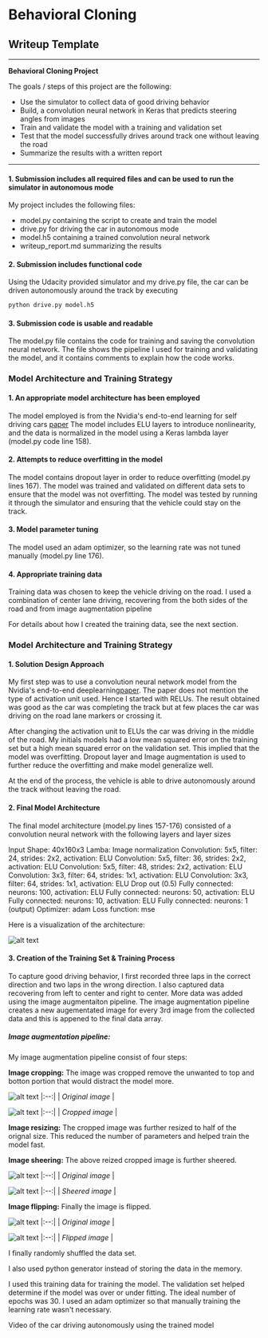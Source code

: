 # **Behavioral Cloning** 

## Writeup Template

---

**Behavioral Cloning Project**

The goals / steps of this project are the following:
* Use the simulator to collect data of good driving behavior
* Build, a convolution neural network in Keras that predicts steering angles from images
* Train and validate the model with a training and validation set
* Test that the model successfully drives around track one without leaving the road
* Summarize the results with a written report


[//]: # (Image References)

[image1]: ./examples/nvidia_model.png "Model"
[image2]: ./examples/original_img.png "original_img"
[image3]: ./examples/crop_img.png "crop_img"
[image4]: ./examples/before_sheer.png "before_sheer"
[image5]: ./examples/after_sheer.png "after_sheer"
[image6]: ./examples/before_flip.png "before_flip"
[image7]: ./examples/after_flip.png "after_flip"


---

#### 1. Submission includes all required files and can be used to run the simulator in autonomous mode

My project includes the following files:
* model.py containing the script to create and train the model
* drive.py for driving the car in autonomous mode
* model.h5 containing a trained convolution neural network 
* writeup_report.md summarizing the results

#### 2. Submission includes functional code
Using the Udacity provided simulator and my drive.py file, the car can be driven autonomously around the track by executing 
```sh
python drive.py model.h5
```

#### 3. Submission code is usable and readable

The model.py file contains the code for training and saving the convolution neural network. The file shows the pipeline I used for training and validating the model, and it contains comments to explain how the code works.

### Model Architecture and Training Strategy

#### 1. An appropriate model architecture has been employed

The model employed is from the Nvidia's end-to-end learning for self driving cars [paper](https://arxiv.org/pdf/1604.07316v1.pdf)
The model includes ELU layers to introduce nonlinearity, and the data is normalized in the model using a Keras lambda layer (model.py code line 158). 

#### 2. Attempts to reduce overfitting in the model

The model contains dropout layer in order to reduce overfitting (model.py lines 167). 
The model was trained and validated on different data sets to ensure that the model was not overfitting. The model was tested by running it through the simulator and ensuring that the vehicle could stay on the track.

#### 3. Model parameter tuning

The model used an adam optimizer, so the learning rate was not tuned manually (model.py line 176).

#### 4. Appropriate training data

Training data was chosen to keep the vehicle driving on the road. I used a combination of center lane driving, recovering from the both sides of the road and from image augmentation pipeline

For details about how I created the training data, see the next section. 

### Model Architecture and Training Strategy

#### 1. Solution Design Approach

My first step was to use a convolution neural network model from the Nvidia's end-to-end deeplearning[paper](https://arxiv.org/pdf/1604.07316v1.pdf). The paper does not mention the type of activation unit used. Hence I started with RELUs. The result obtained was good as the car was completing the track but at few places the car was driving on the road lane markers or crossing it. 

After changing the activation unit to ELUs the car was driving in the middle of the road. My initials models had a low mean squared error on the training set but a high mean squared error on the validation set. This implied that the model was overfitting. Dropout layer and Image augmentation is used to further reduce the overfitting and make model generalize well.

At the end of the process, the vehicle is able to drive autonomously around the track without leaving the road.

#### 2. Final Model Architecture

The final model architecture (model.py lines 157-176) consisted of a convolution neural network with the following layers and layer sizes 

Input Shape: 40x160x3
Lamba: Image normalization
Convolution: 5x5, filter: 24, strides: 2x2, activation: ELU
Convolution: 5x5, filter: 36, strides: 2x2, activation: ELU
Convolution: 5x5, filter: 48, strides: 2x2, activation: ELU
Convolution: 3x3, filter: 64, strides: 1x1, activation: ELU
Convolution: 3x3, filter: 64, strides: 1x1, activation: ELU
Drop out (0.5)
Fully connected: neurons: 100, activation: ELU
Fully connected: neurons: 50, activation: ELU
Fully connected: neurons: 10, activation: ELU
Fully connected: neurons: 1 (output)
Optimizer: adam
Loss function: mse

Here is a visualization of the architecture:

![alt text][image1]

#### 3. Creation of the Training Set & Training Process

To capture good driving behavior, I first recorded three laps in the correct direction and two laps in the wrong direction. I also captured data recovering from left to center and right to center. More data was added using the image augmentaiton pipeline. The image augmentation pipeline creates a new augementated image for every 3rd image from the collected data and this is appened to the final data array.

##### Image augmentation pipeline:

My image augmentation pipeline consist of four steps:

**Image cropping:**
The image was cropped remove the unwanted to top and botton portion that would distract the model more. 

![alt text][image2]
|:--:| 
| *Original image* |

![alt text][image3]
|:--:| 
| *Cropped image* |

**Image resizing:**
The cropped image was further resized to half of the orignal size. This reduced the number of parameters and helped train the model fast.

**Image sheering:**
The above reized cropped image is further sheered.

![alt text][image4]
|:--:| 
| *Original image* |

![alt text][image5]
|:--:| 
| *Sheered image* |

**Image flipping:** 
Finally the image is flipped.

![alt text][image6]
|:--:| 
| *Original image* |

![alt text][image7]
|:--:| 
| *Flipped image* |


I finally randomly shuffled the data set.

I also used python generator instead of storing the data in the memory. 

I used this training data for training the model. The validation set helped determine if the model was over or under fitting. The ideal number of epochs was 30. I used an adam optimizer so that manually training the learning rate wasn't necessary.

Video of the car driving autonomously using the trained model


